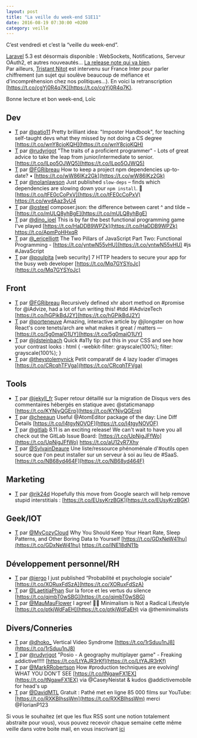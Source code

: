```yaml
---
layout: post
title: "La veille du week-end S1E11"
date: 2016-08-19 07:30:00 +0200
category: veille
---
```

C’est vendredi et c’est la “veille du week-end”.

[Laravel](https://twitter.com/laravelphp) 5.3 est désormais disponible : WebSockets, Notifications, Serveur OAuth2, et autres nouveautés... [La release note qui va bien](https://t.co/Xctg1n21zs).  
Par ailleurs, [Tristant Nitot](https://twitter.com/nitot) est intervenu sur France Inter pour parler chiffrement (un sujet qui soulève beaucoup de méfiance et d'incompréhension chez nos politiques...). En voici la retranscription [https://t.co/cgYj0R4q7K](https://t.co/cgYj0R4q7K).

Bonne lecture et bon week-end, Loïc

## Dev
- [T](http://twitter.com/patio11/status/767204505578409984) par [@patio11](https://twitter.com/patio11) Pretty brilliant idea: "Imposter Handbook", for teaching self-taught devs what they missed by not doing a CS degree [https://t.co/wnY8cjoKQH](https://t.co/wnY8cjoKQH)
- [T](http://twitter.com/rudyrigot/status/766103723466645504) par [@rudyrigot](https://twitter.com/rudyrigot) "The traits of a proficient programmer" - Lots of great advice to take the leap from junior/intermediate to senior. [https://t.co/ILpo5OJWQ5](https://t.co/ILpo5OJWQ5)
- [T](http://twitter.com/FGRibreau/status/766283522575364096) par [@FGRibreau](https://twitter.com/FGRibreau) How to keep a project npm dependencies up-to-date? • [https://t.co/wW86IKz2Gk](https://t.co/wW86IKz2Gk)
- [T](http://twitter.com/nolanlawson/status/766275330403205122) par [@nolanlawson](https://twitter.com/nolanlawson) Just published `slow-deps` – finds which dependencies are slowing down your `npm install`. 🐌 [https://t.co/tFE0cCoPxV](https://t.co/tFE0cCoPxV) https://t.co/wvdAaz3vU4
- [T](http://twitter.com/osteel/status/766623540187656192) par [@osteel](https://twitter.com/osteel) composer.json: the difference between caret ^ and tilde ~ [https://t.co/mULQ8yhBgE](https://t.co/mULQ8yhBgE)
- [T](http://twitter.com/dino_joel/status/766794155922042881) par [@dino_joel](https://twitter.com/dino_joel) This is by far the best functional programming game I've played [https://t.co/HaDDB9WPZk](https://t.co/HaDDB9WPZk) https://t.co/ApmPoHHxqR
- [T](http://twitter.com/_ericelliott/status/767433613927473152) par [@_ericelliott](https://twitter.com/_ericelliott) The Two Pillars of JavaScript Part Two: Functional Programming - [https://t.co/yntwN55vHU](https://t.co/yntwN55vHU) #js #JavaScript
- [T](http://twitter.com/poulpita/status/768111008418103301) par [@poulpita](https://twitter.com/poulpita) [web security] 7 HTTP headers to secure your app for the busy web developer [https://t.co/Mq7GYSYoJc](https://t.co/Mq7GYSYoJc)


## Front
- [T](http://twitter.com/FGRibreau/status/766270887167455232) par [@FGRibreau](https://twitter.com/FGRibreau) Recursively defined xhr abort method on #promise for @iAdvize, had a lot of fun writing this! #tdd #iAdvizeTech [https://t.co/hGPikBdJ2Y](https://t.co/hGPikBdJ2Y)
- [T](http://twitter.com/porteneuve/status/766367941092896768) par [@porteneuve](https://twitter.com/porteneuve) Amazing, interactive article by @jlongster on how React's core tenets/arch are what makes it great / matters — [https://t.co/5g0maiO1UY](https://t.co/5g0maiO1UY)
- [T](http://twitter.com/jdsteinbach/status/767788107408093184) par [@jdsteinbach](https://twitter.com/jdsteinbach) Quick #a11y tip: put this in your CSS and see how your contrast looks : html { -webkit-filter: grayscale(100%); filter: grayscale(100%); }
- [T](http://twitter.com/theystolemynick/status/768479606190010368) par [@theystolemynick](https://twitter.com/theystolemynick) Petit comparatif de 4 lazy loader d'images [https://t.co/CRcqhTFVga](https://t.co/CRcqhTFVga)


## Tools
- [T](http://twitter.com/jekyll_fr/status/767492312255586304) par [@jekyll_fr](https://twitter.com/jekyll_fr) Super retour détaillé sur la migration de Disqus vers des commentaires hébergés en statique avec @staticmanapp   [https://t.co/KYNjyQGErp](https://t.co/KYNjyQGErp)
- [T](http://twitter.com/cheeaun/status/767620578702270464) par [@cheeaun](https://twitter.com/cheeaun) Useful @AtomEditor package of the day: Line Diff Details [https://t.co/I4tgyNOVOF](https://t.co/I4tgyNOVOF)
- [T](http://twitter.com/gitlab/status/767775719422300161) par [@gitlab](https://twitter.com/gitlab) 8.11 is an exciting release! We can't wait to have you all check out the GitLab Issue Board: [https://t.co/UpNigJFfWo](https://t.co/UpNigJFfWo) https://t.co/aU12vR7Xhy
- [T](http://twitter.com/SylvainDeaure/status/768532611685900288) par [@SylvainDeaure](https://twitter.com/SylvainDeaure) Une liste/ressource phénoménale d'#outils open source que l'on peut installer sur un serveur à soi au lieu de #SaaS. [https://t.co/NB68yd464F](https://t.co/NB68yd464F)


## Marketing
- [T](http://twitter.com/rik24d/status/768143507789844481) par [@rik24d](https://twitter.com/rik24d) Hopefully this move from Google search will help remove stupid interstitials : [https://t.co/EUsyKrzBGK](https://t.co/EUsyKrzBGK)


## Geek/IOT
- [T](http://twitter.com/MyCozyCloud/status/766163983694958592) par [@MyCozyCloud](https://twitter.com/MyCozyCloud) Why You Should Keep Your Heart Rate, Sleep Patterns, and Other Boring Data to Yourself [https://t.co/GDxNeW41hu](https://t.co/GDxNeW41hu) https://t.co/INE18dN11b


## Développement personnel/RH
- [T](http://twitter.com/iergo/status/766614973091090432) par [@iergo](https://twitter.com/iergo) I just published “Probabilité et psychologie sociale” [https://t.co/XORuxFdSzA](https://t.co/XORuxFdSzA)
- [T](http://twitter.com/LaetitiaPhan/status/767367041263267840) par [@LaetitiaPhan](https://twitter.com/LaetitiaPhan) Sur la force et les vertus du silence [https://t.co/qjmbT0wSBG](https://t.co/qjmbT0wSBG)
- [T](http://twitter.com/MauMauFlower/status/768154635609649153) par [@MauMauFlower](https://twitter.com/MauMauFlower) I agree! 👌🏼 Minimalism is Not a Radical Lifestyle [https://t.co/ptkjWdFaEH](https://t.co/ptkjWdFaEH) via @theminimalists


## Divers/Conneries
- [T](http://twitter.com/dhoko_/status/766627822861443073) par [@dhoko_](https://twitter.com/dhoko_) Vertical Video Syndrome [https://t.co/1rSduu1nJ8](https://t.co/1rSduu1nJ8)
- [T](http://twitter.com/rudyrigot/status/766824825172221952) par [@rudyrigot](https://twitter.com/rudyrigot) "Posio - A geography multiplayer game" - Freaking addictive!!!!! [https://t.co/LtYAJR3rKf](https://t.co/LtYAJR3rKf)
- [T](http://twitter.com/MarkRRobertson/status/766721350790557697) par [@MarkRRobertson](https://twitter.com/MarkRRobertson) How #production techniques are evolving! WHAT YOU DON'T SEE [https://t.co/tNgawFX1EX](https://t.co/tNgawFX1EX) via @CaseyNeistat &amp; kudos @addictivemobile for head's up
- [T](http://twitter.com/DavidMTL/status/767385531260993536) par [@DavidMTL](https://twitter.com/DavidMTL) Gratuit : Pathé met en ligne 85 000 films sur YouTube: [https://t.co/RXKBIhssWm](https://t.co/RXKBIhssWm) merci @FlorianP123

Si vous le souhaitez (et que les flux RSS sont une notion totalement abstraite pour vous), vous pouvez recevoir chaque semaine cette même veille dans votre boite mail, en vous inscrivant [ici](/newsletter.html)
